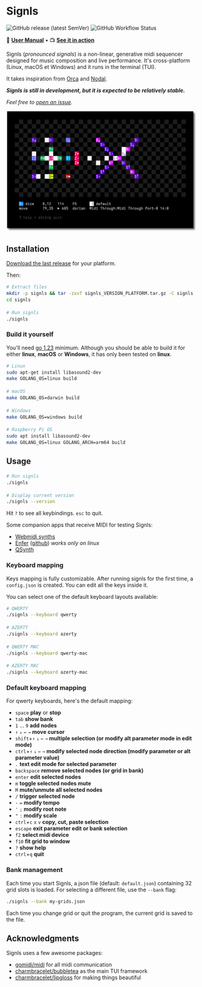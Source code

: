 # Signls

![GitHub release (latest SemVer)](https://img.shields.io/github/v/release/emprcl/signls) ![GitHub Workflow Status](https://img.shields.io/github/actions/workflow/status/emprcl/signls/build.yml)

:notebook: **[User Manual](https://empr.cl/signls/)** • :tv: **[See it in action](https://www.youtube.com/watch?v=N2jTlwaZbgk)**

Signls (_pronounced signals_) is a non-linear, generative midi sequencer designed for music composition and live performance. It's cross-platform (Linux, macOS et Windows) and it runs in the terminal (TUI).

It takes inspiration from [Orca](https://100r.co/site/orca.html) and [Nodal](https://nodalmusic.com/).

**_Signls is still in development, but it is expected to be relatively stable._**

_Feel free to [open an issue](https://github.com/emprcl/signls/issues/new)._

![signls screenshot](/docs/screenshot.png)

## Installation

[Download the last release](https://github.com/emprcl/signls/releases) for your platform.

Then:
```sh
# Extract files
mkdir -p signls && tar -zxvf signls_VERSION_PLATFORM.tar.gz -C signls
cd signls

# Run signls
./signls
```

### Build it yourself

You'll need [go 1.23](https://go.dev/dl/) minimum.
Although you should be able to build it for either **linux**, **macOS** or **Windows**, it has only been tested on **linux**.

```sh
# Linux
sudo apt-get install libasound2-dev
make GOLANG_OS=linux build

# macOS
make GOLANG_OS=darwin build

# Windows
make GOLANG_OS=windows build

# Raspberry Pi OS
sudo apt install libasound2-dev
make GOLANG_OS=linux GOLANG_ARCH=arm64 build
```

## Usage

```sh
# Run signls
./signls

# Display current version
./signls --version
```

Hit `?` to see all keybindings. `esc` to quit.

Some companion apps that receive MIDI for testing Signls:
 - [Webmidi synths](https://synth.playtronica.com/)
 - [Enfer](https://neauoire.github.io/Enfer/) ([github](https://github.com/neauoire/Enfer)) _*works only on linux*_
 - [QSynth](https://qsynth.sourceforge.io/)

### Keyboard mapping

Keys mapping is fully customizable. After running signls for the first time, a `config.json` is created.
You can edit all the keys inside it.

You can select one of the default keyboard layouts available:
```sh
# QWERTY
./signls --keyboard qwerty

# AZERTY
./signls --keyboard azerty

# QWERTY MAC
./signls --keyboard qwerty-mac

# AZERTY MAC
./signls --keyboard azerty-mac
```

### Default keyboard mapping

For qwerty keyboards, here's the default mapping:

 - `space` **play** or **stop**
 - `tab` **show bank**
 - `1` ... `9` **add nodes**
 - `↑` `↓` `←` `→` **move cursor**
 - `shift`+`↑` `↓` `←` `→` **multiple selection (or modify alt parameter mode in edit mode)**
 - `ctrl`+`↑` `↓` `←` `→` **modify selected node direction (modify parameter or alt parameter value)**
 - `.` **text edit mode for selected parameter**
 - `backspace` **remove selected nodes (or grid in bank)**
 - `enter` **edit selected nodes**
 - `m` **toggle selected nodes mute**
 - `M` **mute/unmute all selected nodes**
 - `/` **trigger selected node**
 - `-` `=` **modify tempo**
 - `'` `;` **modify root note**
 - `"` `:` **modify scale**
 - `ctrl`+`c` `x` `v`  **copy, cut, paste selection**
 - `escape` **exit parameter edit or bank selection**
 - `f2` **select midi device**
 - `f10` **fit grid to window**
 - `?` **show help**
 - `ctrl`+`q` **quit**

### Bank management

Each time you start Signls, a json file (default: `default.json`) containing 32 grid slots is loaded.
For selecting a different file, use the `--bank` flag:
```sh
./signls --bank my-grids.json
```

Each time you change grid or quit the program, the current grid is saved to the file.

## Acknowledgments

Signls uses a few awesome packages:
 - [gomidi/midi](https://gitlab.com/gomidi/midi) for all midi communication
 - [charmbracelet/bubbletea](https://github.com/charmbracelet/bubbletea) as the main TUI framework
 - [charmbracelet/lipgloss](https://github.com/charmbracelet/lipgloss) for making things beautiful
